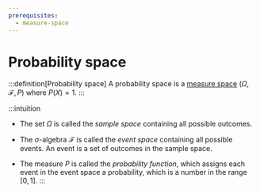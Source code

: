 ```yaml
---
prerequisites:
  - measure-space
---
```


# Probability space

:::definition[Probability space]
A probability space is a [measure space]() $(\Omega, \mathcal{F}, P)$ where $P(X) = 1$.
:::

:::intuition
* The set $\Omega$ is called the *sample space* containing all possible outcomes.

* The $\sigma$-algebra $\mathcal{F}$ is called the *event space* containing all possible events. An event is a set of outcomes in the sample space.

* The measure $P$ is called the *probability function*, which assigns each event in the event space a probability, which is a number in the range $[0, 1]$.
:::
